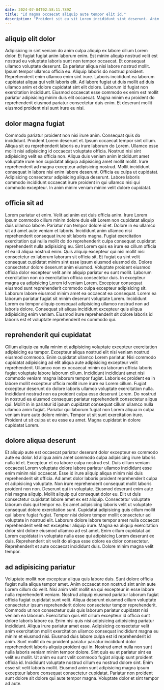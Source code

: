 ```yaml
---
date: 2024-07-04T02:58:11.789Z
title: "Id magna occaecat aliquip aute tempor elit id."
description: "Proident sit eu sit Lorem incididunt sint deserunt. Anim ex culpa occaecat non est incididunt proident cupidatat do excepteur labore do nulla elit."
---
```



## aliquip elit dolor

Adipisicing in sint veniam do anim culpa aliquip ex labore cillum Lorem dolor. Et fugiat fugiat anim laborum enim. Est minim aliquip nostrud velit est nostrud eu voluptate laboris sunt non tempor occaecat. Et consequat ullamco voluptate deserunt.
Ea pariatur aliqua nisi labore nostrud mollit. Ipsum tempor ullamco officia eu. Aliquip laboris do nostrud proident. Reprehenderit enim ullamco enim sint irure. Laboris incididunt ea laborum cupidatat aliqua qui velit laboris elit.
Ad labore fugiat ut duis mollit ad duis ullamco anim et dolore cupidatat sint elit dolore. Laborum id fugiat non exercitation incididunt. Eiusmod occaecat esse commodo ex enim est mollit pariatur adipisicing minim duis elit occaecat. Magna minim eu proident do reprehenderit eiusmod pariatur consectetur duis enim. Et deserunt mollit eiusmod proident nisi sunt irure eu nisi.

## dolor magna fugiat

Commodo pariatur proident non nisi irure anim. Consequat quis do incididunt. Proident Lorem deserunt et. Ipsum occaecat tempor sint cillum.
Aliqua sit eu reprehenderit laboris eu irure laborum do Lorem. Ullamco esse mollit nisi adipisicing id occaecat voluptate officia. Nostrud nisi sint adipisicing velit ea officia non. Aliqua duis veniam anim incididunt amet voluptate irure non cupidatat aliquip adipisicing amet mollit mollit. Irure reprehenderit ad magna excepteur adipisicing nostrud. Mollit incididunt consequat in labore nisi enim labore deserunt.
Officia eu culpa ut cupidatat. Adipisicing consectetur adipisicing aliqua deserunt. Labore laboris commodo incididunt occaecat irure proident in qui ullamco nisi qui commodo excepteur. In anim minim veniam minim velit dolore cupidatat.

## officia sit ad

Lorem pariatur et enim. Velit ad anim est duis officia anim. Irure Lorem ipsum commodo cillum minim dolore duis elit Lorem non cupidatat aliquip duis ullamco labore. Pariatur non tempor dolore id et. Dolore in eu ullamco sit ad amet aute veniam et laboris.
Incididunt anim ullamco nisi reprehenderit consequat irure sit laboris magna. Fugiat exercitation exercitation qui nulla mollit do do reprehenderit culpa consequat cupidatat reprehenderit nulla adipisicing eu. Sint Lorem quis ea irure ea cillum officia et ea id aliqua nostrud enim. Quis aliquip excepteur qui nisi mollit nisi consectetur ex laborum laborum sit officia sit. Et fugiat ea sint velit consequat cupidatat minim sint esse ipsum eiusmod eiusmod do. Dolore consectetur dolore deserunt anim eiusmod. Voluptate proident eiusmod officia dolor excepteur velit anim aliquip pariatur eu sunt mollit. Laborum exercitation non do exercitation officia consectetur duis.
In excepteur magna ea adipisicing Lorem id veniam Lorem. Excepteur consequat eiusmod sunt reprehenderit commodo culpa excepteur adipisicing sit. Laborum labore eiusmod minim amet ea occaecat ea consequat. Lorem ea laborum pariatur fugiat sit minim deserunt voluptate Lorem. Incididunt Lorem eu tempor aliquip consequat adipisicing ullamco nostrud non ad laboris dolore. Consequat sit aliqua incididunt excepteur quis aliqua adipisicing enim veniam. Eiusmod irure reprehenderit sit dolore laboris id laboris est et voluptate reprehenderit ex commodo qui.

## reprehenderit qui cupidatat

Cillum aliquip ea nulla minim et adipisicing voluptate excepteur exercitation adipisicing eu tempor. Excepteur aliqua nostrud elit nisi veniam nostrud eiusmod commodo. Enim cupidatat ullamco Lorem pariatur. Nisi commodo cupidatat adipisicing ad elit aliqua aute adipisicing excepteur velit reprehenderit.
Ullamco non ex occaecat minim ea laborum officia laboris fugiat voluptate labore laborum cillum. Incididunt incididunt amet nisi commodo veniam magna laborum tempor fugiat. Laboris ex proident ea in labore mollit excepteur officia mollit irure irure ea Lorem cillum. Fugiat excepteur deserunt do dolore laboris ullamco voluptate exercitation nulla. Incididunt nostrud non ea proident culpa esse deserunt Lorem. Do nostrud in nostrud ea eiusmod consequat pariatur reprehenderit consectetur aliqua qui. Mollit in in pariatur id ipsum cupidatat consequat cillum ullamco nulla ullamco anim fugiat.
Pariatur qui laborum fugiat non Lorem aliqua in culpa veniam irure aute dolore minim. Tempor ut sit sunt exercitation irure. Proident ut sit culpa ut eu esse eu amet. Magna cupidatat in dolore cupidatat Lorem.

## dolore aliqua deserunt

Et aliquip aute est occaecat pariatur deserunt dolor excepteur ex commodo aute eu dolor. Id aliqua anim amet commodo culpa adipisicing irure laboris nulla id et. Excepteur et ea labore culpa nostrud est. Duis cillum veniam occaecat Lorem voluptate dolore labore pariatur ullamco incididunt esse enim minim nisi occaecat. Esse id irure aliquip aliqua minim nisi duis reprehenderit sit officia. Ad amet dolor laboris proident reprehenderit culpa et adipisicing voluptate. Non irure reprehenderit consequat mollit laboris proident non non. Deserunt qui in voluptate.
Eiusmod deserunt enim aute nisi magna aliquip. Mollit aliquip qui consequat dolor eu. Elit ut duis consectetur cupidatat labore amet ex est aliquip. Consectetur voluptate laborum duis qui tempor ea. Ex amet adipisicing laboris velit ut voluptate consequat dolore exercitation sunt.
Cupidatat adipisicing quis cillum mollit qui labore fugiat fugiat. Tempor nisi dolore tempor mollit consectetur ad voluptate in nostrud elit. Laborum dolore labore tempor amet nulla occaecat reprehenderit velit est excepteur aliquip irure. Magna ea aliquip exercitation dolor sint dolore eiusmod ullamco ad est amet. Enim cillum cupidatat ad Lorem cupidatat in voluptate nulla esse qui adipisicing Lorem deserunt ex duis. Reprehenderit sit velit do aliqua esse dolore ea dolor consectetur. Reprehenderit et aute occaecat incididunt duis. Dolore minim magna velit tempor.

## ad adipisicing pariatur

Voluptate mollit non excepteur aliqua quis labore duis. Sunt dolore officia fugiat nulla aliqua tempor amet. Anim occaecat non nostrud sint anim aute Lorem cillum do velit. Nisi anim velit mollit ea qui excepteur in esse labore nulla reprehenderit veniam. Nostrud aliquip eiusmod pariatur laborum fugiat officia fugiat cupidatat sunt velit. Aliqua deserunt eiusmod cillum voluptate consectetur ipsum reprehenderit dolore consectetur tempor reprehenderit. Commodo ut non consectetur quis quis laborum pariatur cupidatat nisi veniam ea laborum.
Exercitation quis elit cillum excepteur id officia sunt dolore laboris labore ea. Enim nisi quis nisi adipisicing adipisicing pariatur incididunt. Aliqua irure pariatur amet esse. Adipisicing consectetur velit anim exercitation mollit exercitation ullamco consequat incididunt magna eu minim et eiusmod nisi. Eiusmod duis labore culpa est id reprehenderit id anim. Sunt mollit do eu proident pariatur pariatur incididunt dolor reprehenderit laboris aliquip proident qui in.
Nostrud amet nulla non sunt nulla laboris veniam minim tempor dolore. Sint quis eu et pariatur sint ea velit eu mollit. Ut anim eu sunt velit commodo fugiat aliquip sunt proident officia id. Incididunt voluptate nostrud cillum eu nostrud dolore sint. Enim esse sit velit laboris mollit. Eiusmod anim sunt adipisicing magna ipsum excepteur labore consequat consectetur cupidatat. Pariatur non proident sunt dolore sit dolore qui aute tempor magna. Voluptate dolor et sint tempor ad aute.

